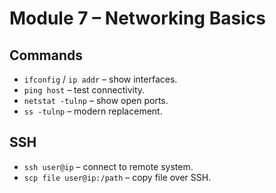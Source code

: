 # Module 7 – Networking Basics

## Commands
- `ifconfig` / `ip addr` – show interfaces.
- `ping host` – test connectivity.
- `netstat -tulnp` – show open ports.
- `ss -tulnp` – modern replacement.

## SSH
- `ssh user@ip` – connect to remote system.
- `scp file user@ip:/path` – copy file over SSH.
